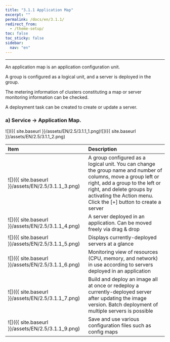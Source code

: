 ```yaml
---
title: "3.1.1 Application Map"
excerpt: ""
permalink: /docs/en/3.1.1/
redirect_from:
  - /theme-setup/
toc: false
toc_sticky: false
sidebar:
  nav: "en"
---
```



---
An application map is an application configuration unit.

A group is configured as a logical unit, and a server is deployed in the group.

The metering information of clusters constituting a map or server monitoring information can be checked.

A deployment task can be created to create or update a server.

### a\) Service → Application Map.
![]({{ site.baseurl }}/assets/EN/2.5/3.1.1_1.png)![]({{ site.baseurl }}/assets/EN/2.5/3.1.1_2.png)

| **Item** | **Description** |
| :--- | :--- |
| ![]({{ site.baseurl }}/assets/EN/2.5/3.1.1_3.png) | A group configured as a logical unit. You can change the group name and number of columns, move a group left or right, add a group to the left or right, and delete groups by activating the Action menu. Click the [+] button to create a server |
| ![]({{ site.baseurl }}/assets/EN/2.5/3.1.1_4.png) | A server deployed in an application. Can be moved freely via drag & drop |
| ![]({{ site.baseurl }}/assets/EN/2.5/3.1.1_5.png) | Displays currently-deployed servers at a glance |
| ![]({{ site.baseurl }}/assets/EN/2.5/3.1.1_6.png) | Monitoring view of resources \(CPU, memory, and network\) in use according to servers deployed in an application |
| ![]({{ site.baseurl }}/assets/EN/2.5/3.1.1_7.png) | Build and deploy an image all at once or redeploy a currently-deployed server after updating the image version. Batch deployment of multiple servers is possible |
| ![]({{ site.baseurl }}/assets/EN/2.5/3.1.1_9.png) | Save and use various configuration files such as config maps |
